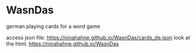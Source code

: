 # WasnDas

german playing cards for a word game

access json file: https://ninahahne.github.io/WasnDas/cards_de.json
look at the html: https://ninahahne.github.io/WasnDas
